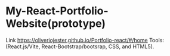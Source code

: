 # My-React-Portfolio-Website(prototype)
Link https://oliveriojester.github.io/Portfolio-react/#/home
Tools: (React.js/Vite, React-Bootstrap/bootsrap, CSS, and HTML5).